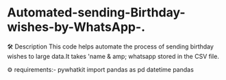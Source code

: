 # Automated-sending-Birthday-wishes-by-WhatsApp-.
🛠️ Description
This code helps automate the process of sending birthday wishes  to large data.It takes 'name & amp; whatsapp stored in the CSV file.

⚙️ requirements:-
pywhatkit
import pandas as pd
datetime
﻿pandas
